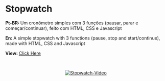 # Stopwatch


<p> <strong>Pt-BR: </strong> Um cronômetro simples com 3 funções (pausar, parar e começar/continuar), feito com HTML, CSS e Javascript</p>
<p> <strong>En: </strong>A simple stopwatch with 3 functions (pause, stop and start/continue), made with HTML, CSS and Javascript</p>
<p > <strong>View: </strong> <a href="https://leoaoun.github.io/stopwatch/" target="_blank"> Click Here</p>
<br>
<div align="center">

![Stopwatch-Video](https://user-images.githubusercontent.com/100950151/160219544-38059969-5178-4ca7-a60c-343535e1d0a0.gif)
  
</div>

